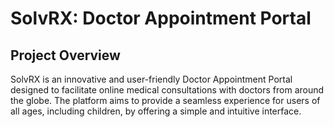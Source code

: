 # SolvRX: Doctor Appointment Portal 

## Project Overview
SolvRX is an innovative and user-friendly Doctor Appointment Portal designed to facilitate online medical consultations with doctors from around the globe. 
The platform aims to provide a seamless experience for users of all ages, including children, by offering a simple and intuitive interface.

##
